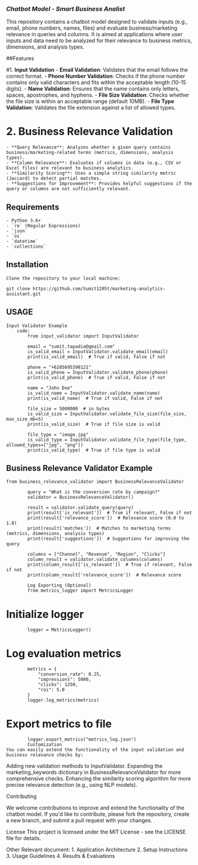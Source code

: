 ### *Chatbot Model - Smart Business Analist* 

This repository contains a chatbot model designed to validate inputs (e.g., email, phone numbers, names, files) and evaluate business/marketing relevance in queries and columns. It is aimed at applications where user inputs and data need to be analyzed for their relevance to business metrics, dimensions, and analysis types.

##Features

#1. **Input Validation**
    - **Email Validation**: Validates that the email follows the correct format.
    - **Phone Number Validation**: Checks if the phone number contains only valid characters and fits within the acceptable length (10-15 digits).
    - **Name Validation**: Ensures that the name contains only letters, spaces, apostrophes, and hyphens.
    - **File Size Validation**: Checks whether the file size is within an acceptable range (default 10MB).
    - **File Type Validation**: Validates the file extension against a list of allowed types.

# 2. **Business Relevance Validation**
    - **Query Relevance**: Analyzes whether a given query contains business/marketing-related terms (metrics, dimensions, analysis types).
    - **Column Relevance**: Evaluates if columns in data (e.g., CSV or Excel files) are relevant to business analytics.
    - **Similarity Scoring**: Uses a simple string similarity metric (Jaccard) to detect partial matches.
    - **Suggestions for Improvement**: Provides helpful suggestions if the query or columns are not sufficiently relevant.

## Requirements

    - Python 3.6+
    - `re` (Regular Expressions)
    - `json`
    - `os`
    - `datetime`
    - `collections`

## Installation

    Clone the repository to your local machine:

    git clone https://github.com/Sumit1205t/marketing-analytics-assistant.git

## USAGE
    Input Validator Example
        code:
            from input_validator import InputValidator

            email = "sumit.tapadia@gmail.com"
            is_valid_email = InputValidator.validate_email(email)
            print(is_valid_email)  # True if valid, False if not

            phone = "+6285695398121"
            is_valid_phone = InputValidator.validate_phone(phone)
            print(is_valid_phone)  # True if valid, False if not

            name = "John Doe"
            is_valid_name = InputValidator.validate_name(name)
            print(is_valid_name)  # True if valid, False if not

            file_size = 5000000  # in bytes
            is_valid_size = InputValidator.validate_file_size(file_size, max_size_mb=5)
            print(is_valid_size)  # True if file size is valid

            file_type = "image.jpg"
            is_valid_type = InputValidator.validate_file_type(file_type, allowed_types=["jpg", "png"])
            print(is_valid_type)  # True if file type is valid

## Business Relevance Validator Example
    from business_relevance_validator import BusinessRelevanceValidator

            query = "What is the conversion rate by campaign?"
            validator = BusinessRelevanceValidator()

            result = validator.validate_query(query)
            print(result['is_relevant'])  # True if relevant, False if not
            print(result['relevance_score'])  # Relevance score (0.0 to 1.0)
            print(result['matches'])  # Matches to marketing terms (metrics, dimensions, analysis types)
            print(result['suggestions'])  # Suggestions for improving the query

            columns = ["Channel", "Revenue", "Region", "Clicks"]
            column_result = validator.validate_columns(columns)
            print(column_result['is_relevant'])  # True if relevant, False if not
            print(column_result['relevance_score'])  # Relevance score

            Log Exporting (Optional)
            from metrics_logger import MetricsLogger

# Initialize logger
            logger = MetricsLogger()

# Log evaluation metrics
            metrics = {
                "conversion_rate": 0.25,
                "impressions": 5000,
                "clicks": 1250,
                "roi": 5.0
            }
            logger.log_metrics(metrics)

# Export metrics to file
            logger.export_metrics("metrics_log.json")
            Customization
    You can easily extend the functionality of the input validation and business relevance checks by:

Adding new validation methods to InputValidator.
    Expanding the marketing_keywords dictionary in BusinessRelevanceValidator for more comprehensive checks.
    Enhancing the similarity scoring algorithm for more precise relevance detection (e.g., using NLP models).

Contributing

We welcome contributions to improve and extend the functionality of the chatbot model. If you'd like to contribute, please fork the repository, create a new branch, and submit a pull request with your changes.

License
This project is licensed under the MIT License - see the LICENSE file for details.

Other Relevant document:
        1. Application Architecture
        2. Setup Instructions
        3. Usage Guidelines
        4. Results & Evaluations